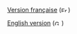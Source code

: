 [Version française](https://github.com/alphatesla/CV/blob/master/français.md) (<img alt="French Flag" src="dist/png/fr.png" width="16" height="11">)

[English version](https://github.com/alphatesla/CV/blob/master/english.md) (<img alt="GB Flag" src="dist/png/gb.png" width="16" height="11">)
